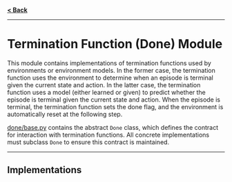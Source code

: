 [**< Back**](../README.md)

---

# Termination Function (Done) Module

This module contains implementations of termination functions used by environments or environment models. In the former case, the termination function uses the environment to determine when an episode is terminal given the current state and action. In the latter case, the termination function uses a model (either learned or given) to predict whether the episode is terminal given the current state and action. When the episode is terminal, the termination function sets the done flag, and the environment is automatically reset at the following step.

[done/base.py](./base.py) contains the abstract `Done` class, which defines the contract for interaction with termination functions. All concrete implementations must subclass `Done` to ensure this contract is maintained.

---

## Implementations

### 


